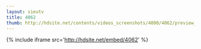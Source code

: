 ```yaml
---
layout: sieutv
title: 4062
thumb: http://hdsite.net/contents/videos_screenshots/4000/4062/preview_360p.mp4.jpg
---
```

{% include iframe src='http://hdsite.net/embed/4062' %}
 
